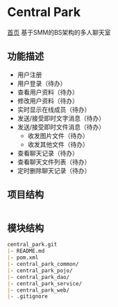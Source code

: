 # Central Park

[首页](https://132.232.213.145:8080) 基于SMM的BS架构的多人聊天室

## 功能描述
- 用户注册
- 用户登录（待办）
- 查看用户资料（待办）
- 修改用户资料（待办）
- 实时显示在线成员（待办）
- 发送/接受即时文字消息（待办）
- 发送/接受即时文件消息（待办）
    - 收发图片文件（待办）
    - 收发其他文件（待办）
- 查看聊天记录（待办）
- 查看聊天文件列表（待办）
- 定时删除聊天记录（待办）


## 项目结构
```markdown

```


## 模块结构
```markdown
central_park.git
|- README.md
|- pom.xml
|- central_park_common/
|- central_park_pojo/
|- central_park_dao/
|- central_park_service/
|- central_park_web/
|- .gitignore
```